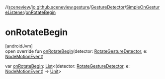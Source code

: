 //[sceneview](../../../../index.md)/[io.github.sceneview.gesture](../../index.md)/[GestureDetector](../index.md)/[SimpleOnGestureListener](index.md)/[onRotateBegin](on-rotate-begin.md)

# onRotateBegin

[androidJvm]\
open override fun [onRotateBegin](on-rotate-begin.md)(detector: [RotateGestureDetector](../../-rotate-gesture-detector/index.md), e: [NodeMotionEvent](../../-node-motion-event/index.md))

var [onRotateBegin](on-rotate-begin.md): [List](https://kotlinlang.org/api/latest/jvm/stdlib/kotlin.collections/-list/index.html)&lt;(detector: [RotateGestureDetector](../../-rotate-gesture-detector/index.md), e: [NodeMotionEvent](../../-node-motion-event/index.md)) -&gt; [Unit](https://kotlinlang.org/api/latest/jvm/stdlib/kotlin/-unit/index.html)&gt;
